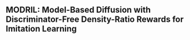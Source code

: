 ## MODRIL: Model-Based Diffusion with Discriminator-Free Density-Ratio Rewards for Imitation Learning